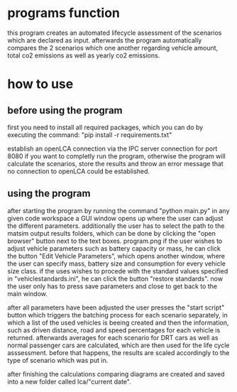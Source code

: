 # programs function
this program creates an automated lifecycle assessment of the scenarios which are declared as input.
afterwards the program automatically compares the 2 scenarios which one another regarding vehicle amount, total co2 emissions as well as yearly co2 emissions.

# how to use
## before using the program
first you need to install all required packages, which you can do by executing the command:
"pip install -r requirements.txt"

establish an openLCA connection via the IPC server connection for port 8080 if you want to completly run the program, otherwise the program will calculate the scenarios, store the results and
throw an error message that no connection to openLCA could be established.

## using the program
after starting the program by running the command "python main.py" in any given code workspace a GUI window opens up where the user can adjust the different parameters.
additionally the user has to select the path to the matsim output results folders, which can be done by clicking the "open browser" button next to the text boxes.
program.png
if the user wishes to adjust vehicle parameters such as battery capacity or mass, he can click the button "Edit Vehicle Parameters", which opens another window, where the user can
specify mass, battery size and consumption for every vehicle size class.
if the uses wishes to procede with the standard values specified in "vehiclestandards.ini", he can click the button "restore standards".
now the user only has to press save parameters and close to get back to the main window.

after all parameters have been adjusted the user presses the "start script" button which triggers the batching process for each scenario separately, in which a list of the used vehicles
is beeing created and then the information, such as driven distance, road and speed percentages for each vehicle is returned.
afterwards averages for each scenario for DRT cars as well as normal passenger cars are calculated, which are then used for the life cycle asssessment.
before that happens, the results are scaled accordingly to the type of scenario which was put in.

after finishing the calculations comparing diagrams are created and saved into a new folder called lca/"current date".